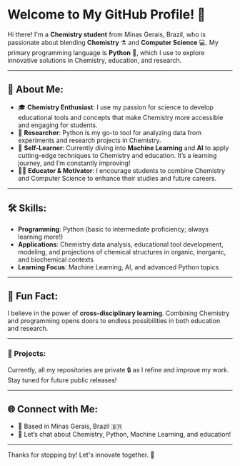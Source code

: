 # Welcome to My GitHub Profile! 🌟

Hi there! I'm a **Chemistry student** from Minas Gerais, Brazil, who is passionate about blending **Chemistry** ⚗️ and **Computer Science** 💻. My primary programming language is **Python** 🐍, which I use to explore innovative solutions in Chemistry, education, and research.

---

## 🚀 About Me:

- 🎓 **Chemistry Enthusiast**: I use my passion for science to develop educational tools and concepts that make Chemistry more accessible and engaging for students.
- 🧪 **Researcher**: Python is my go-to tool for analyzing data from experiments and research projects in Chemistry.
- 🤖 **Self-Learner**: Currently diving into **Machine Learning** and **AI** to apply cutting-edge techniques to Chemistry and education. It’s a learning journey, and I’m constantly improving!
- 🧑‍🏫 **Educator & Motivator**: I encourage students to combine Chemistry and Computer Science to enhance their studies and future careers.

---

## 🛠️ Skills:

- **Programming**: Python (basic to intermediate proficiency; always learning more!)
- **Applications**: Chemistry data analysis, educational tool development, modeling, and projections of chemical structures in organic, inorganic, and biochemical contexts
- **Learning Focus**: Machine Learning, AI, and advanced Python topics

---

## 🌟 Fun Fact:
I believe in the power of **cross-disciplinary learning**. Combining Chemistry and programming opens doors to endless possibilities in both education and research.

---

### 🚧 Projects:
Currently, all my repositories are private 🔒 as I refine and improve my work. Stay tuned for future public releases!

---

## 🌐 Connect with Me:
- 📍 Based in Minas Gerais, Brazil 🇧🇷
- 💬 Let’s chat about Chemistry, Python, Machine Learning, and education!

---

Thanks for stopping by! Let's innovate together. 🚀

